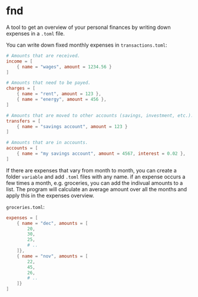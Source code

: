 # fnd

A tool to get an overview of your personal finances by writing down expenses in a `.toml` file.

You can write down fixed monthly expenses in `transactions.toml`:

```toml
# Amounts that are received.
income = [
    { name = "wages", amount = 1234.56 }
]

# Amounts that need to be payed.
charges = [
    { name = "rent", amount = 123 },
    { name = "energy", amount = 456 },
]

# Amounts that are moved to other accounts (savings, investment, etc.).
transfers = [
    { name = "savings account", amount = 123 }
]

# Amounts that are in accounts.
accounts = [
    { name = "my savings account", amount = 4567, interest = 0.02 },
]
```

If there are expenses that vary from month to month, you can create a folder `variable` and add `.toml` files with any name. if an expense occurs a few times a month, e.g. groceries, you can add the indivual amounts to a list. The program will calculate an average amount over all the months and apply this in the expenses overview.

`groceries.toml`:

```toml
expenses = [
    { name = "dec", amounts = [
        20,
        30,
        25,
        # ..
    ]},
    { name = "nov", amounts = [
        22,
        45,
        26,
        # ..
    ]}
]
```
